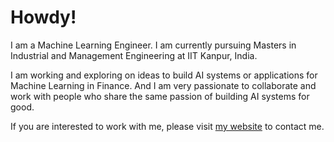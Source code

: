 # Howdy!

<!--
**akashsonowal/akashsonowal** is a ✨ _special_ ✨ repository because its `README.md` (this file) appears on your GitHub profile.

Here are some ideas to get you started:

- 🔭 I’m currently working on ...
- 🌱 I’m currently learning ...
- 👯 I’m looking to collaborate on ...
- 🤔 I’m looking for help with ...
- 💬 Ask me about ...
- 📫 How to reach me: ...
- 😄 Pronouns: ...
- ⚡ Fun fact: ...
-->
I am a Machine Learning Engineer. I am currently pursuing Masters in Industrial and Management Engineering at IIT Kanpur, India.

I am working and exploring on ideas to build AI systems or applications for Machine Learning in Finance. And I am very passionate to collaborate and work with people who share the same passion of building AI systems for good. 

If you are interested to work with me, please visit [my website](https://akashsonowal.github.io) to contact me.



